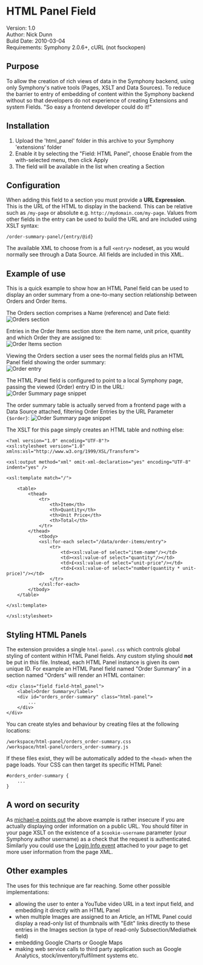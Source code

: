 # HTML Panel Field
 
Version: 1.0  
Author: Nick Dunn  
Build Date: 2010-03-04  
Requirements: Symphony 2.0.6+, cURL (not fsockopen)

## Purpose
To allow the creation of rich views of data in the Symphony backend, using only Symphony's native tools (Pages, XSLT and Data Sources). To reduce the barrier to entry of embedding of content within the Symphony backend without so that developers do not experience of creating Extensions and system Fields. "So easy a frontend developer could do it!"

## Installation
 
1. Upload the 'html_panel' folder in this archive to your Symphony 'extensions' folder
2. Enable it by selecting the "Field: HTML Panel", choose Enable from the with-selected menu, then click Apply
3. The field will be available in the list when creating a Section


## Configuration

When adding this field to a section you must provide a **URL Expression**. This is the URL of the HTML to display in the backend. This can be  relative such as `/my-page` or absolute e.g. `http://mydomain.com/my-page`. Values from other fields in the entry can be used to build the URL and are included using XSLT syntax:

    /order-summary-panel/{entry/@id}

The available XML to choose from is a full `<entry>` nodeset, as you would normally see through a Data Source. All fields are included in this XML.
	
## Example of use

This is a quick example to show how an HTML Panel field can be used to display an order summary from a one-to-many section relationship between Orders and Order Items.

The Orders section comprises a Name (reference) and Date field:  
![Orders section](html-panels.1.png)

Entries in the Order Items section store the item name, unit price, quantity and which Order they are assigned to:  
![Order Items section](html-panels.2.png)

Viewing the Orders section a user sees the normal fields plus an HTML Panel field showing the order summary:  
![Order entry](html-panels.3.png)

The HTML Panel field is configured to point to a local Symphony page, passing the viewed (Order) entry ID in the URL:  
![Order Summary page snippet](html-panels.5.png)

The order summary table is actually served from a frontend page with a Data Source attached, filtering Order Entries by the URL Parameter `{$order}`:
![Order Summary page snippet](html-panels.4.png)

The XSLT for this page simply creates an HTML table and nothing else:  

	<?xml version="1.0" encoding="UTF-8"?>
	<xsl:stylesheet version="1.0" xmlns:xsl="http://www.w3.org/1999/XSL/Transform">
	
	<xsl:output method="xml" omit-xml-declaration="yes" encoding="UTF-8" indent="yes" />

	<xsl:template match="/">
	
		<table>
			<thead>
				<tr>
					<th>Item</th>
					<th>Quantity</th>
					<th>Unit Price</th>
					<th>Total</th>
				</tr>
			</thead>
				<tbody>
				<xsl:for-each select="/data/order-items/entry">
					<tr>
						<td><xsl:value-of select="item-name"/></td>
						<td><xsl:value-of select="quantity"/></td>
						<td>£<xsl:value-of select="unit-price"/></td>
						<td>£<xsl:value-of select="number(quantity * unit-price)"/></td>
					</tr>
				</xsl:for-each>
			</tbody>
		</table>
	
	</xsl:template>

	</xsl:stylesheet>

## Styling HTML Panels

The extension provides a single `html-panel.css` which controls global styling of content within HTML Panel fields. Any custom styling should **not** be put in this file. Instead, each HTML Panel instance is given its own unique ID. For example an HTML Panel field named "Order Summary" in a section named "Orders" will render an HTML container:

	<div class="field field-html_panel">
		<label>Order Summary</label>
		<div id="orders_order-summary" class="html-panel">
			...
		</div>
	</div>

You can create styles and behaviour by creating files at the following locations:

	/workspace/html-panel/orders_order-summary.css
	/workspace/html-panel/orders_order-summary.js

If these files exist, they will be automatically added to the `<head>` when the page loads. Your CSS can then target its specific HTML Panel:
	
	#orders_order-summary {
		...
	}

## A word on security

As [michael-e points out](http://symphony-cms.com/discuss/thread/40332/#position-6) the above example is rather insecure if you are actually displaying order information on a public URL. You should filter in your page XSLT on the existence of a `$cookie-username` parameter (your Symphony author username) as a check that the request is authenticated. Similarly you could use the [Login Info event](http://github.com/symphony/workspace/blob/master/events/event.login.php) attached to your page to get more user information from the page XML.

## Other examples

The uses for this technique are far reaching. Some other possible implementations:

* allowing the user to enter a YouTube video URL in a text input field, and embedding it directly with an HTML Panel
* when multiple Images are assigned to an Article, an HTML Panel could display a read-only list of thumbnails with "Edit" links directly to these entries in the Images section (a type of read-only Subsection/Mediathek field)
* embedding Google Charts or Google Maps
* making web service calls to third party application such as Google Analytics, stock/inventory/fulfilment systems etc.